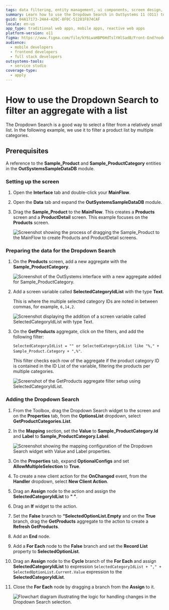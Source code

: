 ```yaml
---
tags: data filtering, entity management, ui components, screen design, aggregate query
summary: Learn how to use the Dropdown Search in OutSystems 11 (O11) to filter an aggregate with a list by multiple categories.
guid: 04A17173-24A4-428C-8F0C-51281F874CAF
locale: en-us
app_type: traditional web apps, mobile apps, reactive web apps
platform-version: o11
figma: https://www.figma.com/file/kY6LwaHBP6HdTslYHlSadB/Front-End?node-id=1057:839
audience:
  - mobile developers
  - frontend developers
  - full stack developers
outsystems-tools:
  - service studio
coverage-type:
  - apply
---
```


# How to use the Dropdown Search to filter an aggregate with a list

The Dropdown Search is a good way to select a filter from a relatively small list. In the following example, we use it to filter a product list by multiple categories.

## Prerequisites

A reference to the **Sample_Product** and **Sample_ProductCategory** entities in the **OutSystemsSampleDataDB** module.

### Setting up the screen

1. Open the **Interface** tab and double-click your **MainFlow**.
1. Open the **Data** tab and expand the **OutSystemsSampleDataDB** module.
1. Drag the **Sample_Product** to the **MainFlow**.
    This creates a **Products** screen and a **ProductDetail** screen. This example focuses on the **Products** screen.

    ![Screenshot showing the process of dragging the Sample_Product to the MainFlow to create Products and ProductDetail screens.](images/dropdown-sampleproduct-ss.png "Products Screen Creation")

### Preparing the data for the Dropdown Search

1. On the **Products** screen, add a new aggregate with the **Sample_ProductCategory**.

    ![Screenshot of the OutSystems interface with a new aggregate added for Sample_ProductCategory.](images/dropdown-aggregate-ss.png "Sample_ProductCategory Aggregate")

1. Add a screen variable called **SelectedCategoryIdList** with the type **Text**.

    This is where the multiple selected category IDs are noted in between commas, for example, ``6,14,2``.

    ![Screenshot displaying the addition of a screen variable called SelectedCategoryIdList with type Text.](images/dropdown-variable-ss.png "Screen Variable Setup")

1. On the **GetProducts** aggregate, click on the filters, and add the following filter:  

    ``SelectedCategoryIdList = "" or SelectedCategoryIdList like "%," + Sample_Product.Category + ",%"``.

    This filter checks each row of the aggregate if the product category ID is contained in the ID List of the variable, filtering the products per multiple categories.

    ![Screenshot of the GetProducts aggregate filter setup using SelectedCategoryIdList.](images/dropdown-filter-ss.png "Dropdown Search Filter Configuration")

### Adding the Dropdown Search

1. From the Toolbox, drag the Dropdown Search widget to the screen and on the **Properties** tab, from the **OptionsList** dropdown, select **GetProductCategories.List**.

1. In the **Mapping** section, set the **Value** to **Sample_ProductCategory.Id** and **Label** to **Sample_ProductCategory.Label**.

    ![Screenshot showing the mapping configuration of the Dropdown Search widget with Value and Label properties.](images/dropdown-mapping-ss.png "Dropdown Search Mapping")

1. On the **Properties** tab, expand **OptionalConfigs** and set **AllowMultipleSelection** to **True**.

1. To create a new client action for the **OnChanged** event, from the **Handler** dropdown, select  **New Client Action**.

1. Drag an **Assign** node to the action and assign the **SelectedCategoryIdList** to **" "**.

1. Drag an **If** widget to the action.

1. Set the **False** branch to **“SelectedOptionList.Empty** and on the **True** branch, drag the **GetProducts** aggregate to the action to create a **Refresh GetProducts**.

1. Add an **End** node.

1. Add a **For Each** node to the **False** branch and set the **Record List** property to **SelectedOptionList**.

1. Drag an **Assign** node to the **Cycle** branch of the **For Each** and assign **SelectedCategoryIdList** to expression ``SelectedCategoryIdList + "," + SelectedOptionList.Current.Value`` expression to the **SelectedCategoryIdList**.

1. Close the **For Each** node by dragging a branch from the **Assign** to it.

    ![Flowchart diagram illustrating the logic for handling changes in the Dropdown Search selection.](images/dropdown-logic-ss.png "Dropdown Search Logic")
